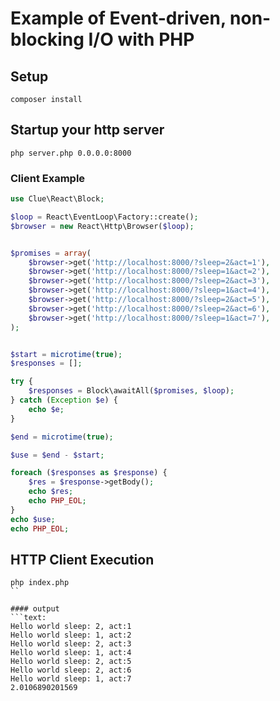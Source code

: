 # Example of Event-driven, non-blocking I/O with PHP

## Setup
```shell
composer install
```



## Startup your http server
```shell
php server.php 0.0.0.0:8000
```


### Client Example

```php
use Clue\React\Block;

$loop = React\EventLoop\Factory::create();
$browser = new React\Http\Browser($loop);


$promises = array(
    $browser->get('http://localhost:8000/?sleep=2&act=1'),
    $browser->get('http://localhost:8000/?sleep=1&act=2'),
    $browser->get('http://localhost:8000/?sleep=2&act=3'),
    $browser->get('http://localhost:8000/?sleep=1&act=4'),
    $browser->get('http://localhost:8000/?sleep=2&act=5'),
    $browser->get('http://localhost:8000/?sleep=2&act=6'),
    $browser->get('http://localhost:8000/?sleep=1&act=7'),
);


$start = microtime(true);
$responses = [];

try {
    $responses = Block\awaitAll($promises, $loop);
} catch (Exception $e) {
    echo $e;
}

$end = microtime(true);

$use = $end - $start;

foreach ($responses as $response) {
    $res = $response->getBody();
    echo $res;
    echo PHP_EOL;
}
echo $use;
echo PHP_EOL;
```

## HTTP Client Execution
```shell
php index.php
``

#### output
```text:
Hello world sleep: 2, act:1
Hello world sleep: 1, act:2
Hello world sleep: 2, act:3
Hello world sleep: 1, act:4
Hello world sleep: 2, act:5
Hello world sleep: 2, act:6
Hello world sleep: 1, act:7
2.0106890201569
```